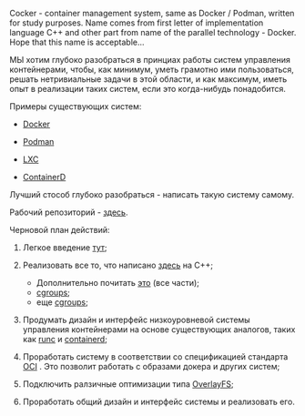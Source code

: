 Cocker - container management system, same as Docker / Podman, written for study purposes.
Name comes from first letter of implementation language C++ and other part from name of the parallel technology - Docker.
Hope that this name is acceptable...

МЫ хотим глубоко разобраться в принциах работы систем управления контейнерами, чтобы, как минимум, уметь грамотно ими пользоваться, решать нетривиальные задачи в этой области, и как максимум, иметь опыт в реализации таких систем, если это когда-нибудь понадобится.

Примеры существующих систем:

* [Docker](https://www.docker.com/)

* [Podman](https://podman.io/)

* [LXC](https://linuxcontainers.org/lxc/introduction/)

* [ContainerD](https://containerd.io/)

Лучший стособ глубоко разобраться - написать такую систему самому.

Рабочий репозиторий - [здесь](https://github.com/AlexandrBirman/Cocker).

Черновой план действий:

1) Легкое введение [тут](https://dorny.github.io/docker-deep-dive/#/);

2) Реализовать все то, что написано [здесь](https://cesarvr.github.io/post/2018-05-22-create-containers/) на C++;
   
   - Дополнительно почитать [это](http://ifeanyi.co/posts/linux-namespaces-part-1/) (все части);
   - [cgroups](https://pierrchen.blogspot.com/2018/04/container-deep-dive-2-linux-cgroups.html);
   - еще [cgroups](https://access.redhat.com/documentation/en-us/red_hat_enterprise_linux/6/html/resource_management_guide/ch01);

3) Продумать дизайн и интерфейс низкоуровневой системы управления контейнерами на основе существующих аналогов, таких как [runc](https://github.com/opencontainers/runc) и [containerd](https://github.com/containerd/containerd);

4) Проработать систему в соответствии со спецификацией стандарта [OCI](https://opencontainers.org/about/overview/) . Это позволит работать с образами докера и других систем;

5) Подключить ралзичные оптимизации типа [OverlayFS](https://docs.docker.com/storage/storagedriver/overlayfs-driver/);

6) Проработать общий дизайн и интерфейс системы и реализовать его.
